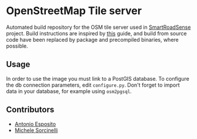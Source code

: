 # OpenStreetMap Tile server

Automated build repository for the OSM tile server used in
[SmartRoadSense](http://smartroadsense.it) project. Build instructions are inspired by
[this](https://switch2osm.org/serving-tiles/manually-building-a-tile-server-14-04/)
guide, and build from source code have been replaced by package and precompiled binaries,
where possible.

## Usage

In order to use the image you must link to a PostGIS database.
To configure the db connection parameters, edit `configure.py`.
Don't forget to import data in your database, for example using `osm2pgsql`.

## Contributors

* [Antonio Esposito](https://github.com/kobe25)
* [Michele Sorcinelli](https://github.com/michelesr)
